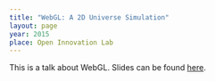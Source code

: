 ```yaml
---
title: "WebGL: A 2D Universe Simulation"
layout: page
year: 2015
place: Open Innovation Lab
---
```


This is a talk about WebGL. Slides can be found [here](/slides/webgl-2d-universe-simulation).
